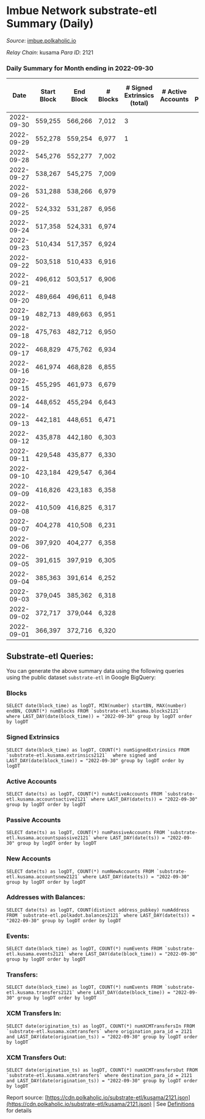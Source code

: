 # Imbue Network substrate-etl Summary (Daily)

_Source_: [imbue.polkaholic.io](https://imbue.polkaholic.io)

*Relay Chain*: kusama
*Para ID*: 2121



### Daily Summary for Month ending in 2022-09-30


| Date | Start Block | End Block | # Blocks | # Signed Extrinsics (total) | # Active Accounts | # Passive | # New | # Addresses with Balances | # Events | # Transfers | # XCM Transfers In | # XCM Transfers Out | Issues | 
| ---- | ----------- | --------- | -------- | --------------------------- | ----------------- | --------- | ----- | ------------------------- | -------- | ----------- | ------------------ | ------------------- | ------ |
| 2022-09-30 | 559,255 | 566,266 | 7,012 | 3 |  |  |  |  | 15,232 | 296  |   |   |  |
| 2022-09-29 | 552,278 | 559,254 | 6,977 | 1 |  |  |  |  | 13,964 |   |   |   |  |
| 2022-09-28 | 545,276 | 552,277 | 7,002 |  |  |  |  |  | 14,008 |   |   |   |  |
| 2022-09-27 | 538,267 | 545,275 | 7,009 |  |  |  |  |  | 14,021 |   |   |   |  |
| 2022-09-26 | 531,288 | 538,266 | 6,979 |  |  |  |  |  | 13,962 |   |   |   |  |
| 2022-09-25 | 524,332 | 531,287 | 6,956 |  |  |  |  |  | 13,916 |   |   |   |  |
| 2022-09-24 | 517,358 | 524,331 | 6,974 |  |  |  |  |  | 13,952 |   |   |   |  |
| 2022-09-23 | 510,434 | 517,357 | 6,924 |  |  |  |  |  | 13,852 |   |   |   |  |
| 2022-09-22 | 503,518 | 510,433 | 6,916 |  |  |  |  |  | 13,836 |   |   |   |  |
| 2022-09-21 | 496,612 | 503,517 | 6,906 |  |  |  |  |  | 13,816 |   |   |   |  |
| 2022-09-20 | 489,664 | 496,611 | 6,948 |  |  |  |  |  | 13,899 |   |   |   |  |
| 2022-09-19 | 482,713 | 489,663 | 6,951 |  |  |  |  | 4 | 13,906 |   |   |   |  |
| 2022-09-18 | 475,763 | 482,712 | 6,950 |  |  |  |  | 4 | 13,904 |   |   |   |  |
| 2022-09-17 | 468,829 | 475,762 | 6,934 |  |  |  |  | 4 | 13,872 |   |   |   |  |
| 2022-09-16 | 461,974 | 468,828 | 6,855 |  |  |  |  | 4 | 13,714 |   |   |   |  |
| 2022-09-15 | 455,295 | 461,973 | 6,679 |  |  |  |  | 4 | 13,362 |   |   |   |  |
| 2022-09-14 | 448,652 | 455,294 | 6,643 |  |  |  |  | 4 | 13,289 |   |   |   |  |
| 2022-09-13 | 442,181 | 448,651 | 6,471 |  |  |  |  | 4 | 12,946 |   |   |   |  |
| 2022-09-12 | 435,878 | 442,180 | 6,303 |  |  |  |  | 4 | 12,609 |   |   |   |  |
| 2022-09-11 | 429,548 | 435,877 | 6,330 |  |  |  |  |  | 12,667 |   |   |   |  |
| 2022-09-10 | 423,184 | 429,547 | 6,364 |  |  |  |  |  | 12,731 |   |   |   |  |
| 2022-09-09 | 416,826 | 423,183 | 6,358 |  |  |  |  | 4 | 12,720 |   |   |   |  |
| 2022-09-08 | 410,509 | 416,825 | 6,317 |  |  |  |  | 4 | 12,637 |   |   |   |  |
| 2022-09-07 | 404,278 | 410,508 | 6,231 |  |  |  |  | 4 | 12,466 |   |   |   |  |
| 2022-09-06 | 397,920 | 404,277 | 6,358 |  |  |  |  | 4 | 12,719 |   |   |   |  |
| 2022-09-05 | 391,615 | 397,919 | 6,305 |  |  |  |  | 4 | 12,614 |   |   |   |  |
| 2022-09-04 | 385,363 | 391,614 | 6,252 |  |  |  |  | 4 | 12,507 |   |   |   |  |
| 2022-09-03 | 379,045 | 385,362 | 6,318 |  |  |  |  | 4 | 12,640 |   |   |   |  |
| 2022-09-02 | 372,717 | 379,044 | 6,328 |  |  |  |  | 4 | 12,659 |   |   |   |  |
| 2022-09-01 | 366,397 | 372,716 | 6,320 |  |  |  |  | 4 | 12,644 |   |   |   |  |

## Substrate-etl Queries:
You can generate the above summary data using the following queries using the public dataset `substrate-etl` in Google BigQuery:


### Blocks
```
SELECT date(block_time) as logDT, MIN(number) startBN, MAX(number) endBN, COUNT(*) numBlocks FROM `substrate-etl.kusama.blocks2121`  where LAST_DAY(date(block_time)) = "2022-09-30" group by logDT order by logDT
```


### Signed Extrinsics
```
SELECT date(block_time) as logDT, COUNT(*) numSignedExtrinsics FROM `substrate-etl.kusama.extrinsics2121`  where signed and LAST_DAY(date(block_time)) = "2022-09-30" group by logDT order by logDT
```


### Active Accounts
```
SELECT date(ts) as logDT, COUNT(*) numActiveAccounts FROM `substrate-etl.kusama.accountsactive2121` where LAST_DAY(date(ts)) = "2022-09-30" group by logDT order by logDT
```


### Passive Accounts
```
SELECT date(ts) as logDT, COUNT(*) numPassiveAccounts FROM `substrate-etl.kusama.accountspassive2121` where LAST_DAY(date(ts)) = "2022-09-30" group by logDT order by logDT
```


### New Accounts
```
SELECT date(ts) as logDT, COUNT(*) numNewAccounts FROM `substrate-etl.kusama.accountsnew2121` where LAST_DAY(date(ts)) = "2022-09-30" group by logDT order by logDT
```


### Addresses with Balances:
```
SELECT date(ts) as logDT, COUNT(distinct address_pubkey) numAddress FROM `substrate-etl.polkadot.balances2121` where LAST_DAY(date(ts)) = "2022-09-30" group by logDT order by logDT
```


### Events:
```
SELECT date(block_time) as logDT, COUNT(*) numEvents FROM `substrate-etl.kusama.events2121` where LAST_DAY(date(block_time)) = "2022-09-30" group by logDT order by logDT
```


### Transfers:
```
SELECT date(block_time) as logDT, COUNT(*) numEvents FROM `substrate-etl.kusama.transfers2121` where LAST_DAY(date(block_time)) = "2022-09-30" group by logDT order by logDT
```


### XCM Transfers In:
```
SELECT date(origination_ts) as logDT, COUNT(*) numXCMTransfersIn FROM `substrate-etl.kusama.xcmtransfers` where origination_para_id = 2121 and LAST_DAY(date(origination_ts)) = "2022-09-30" group by logDT order by logDT
```


### XCM Transfers Out:
```
SELECT date(origination_ts) as logDT, COUNT(*) numXCMTransfersOut FROM `substrate-etl.kusama.xcmtransfers` where destination_para_id = 2121 and LAST_DAY(date(origination_ts)) = "2022-09-30" group by logDT order by logDT
```



Report source: [https://cdn.polkaholic.io/substrate-etl/kusama/2121.json](https://cdn.polkaholic.io/substrate-etl/kusama/2121.json) | See [Definitions](/DEFINITIONS.md) for details
